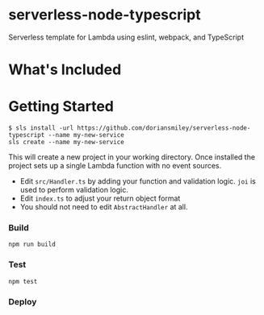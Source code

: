 # serverless-node-typescript
Serverless template for Lambda using eslint, webpack, and TypeScript

# What's Included

# Getting Started
```
$ sls install -url https://github.com/doriansmiley/serverless-node-typescript --name my-new-service
sls create --name my-new-service
````
This will create a new project in your working directory. Once installed the project sets up a single Lambda function with no event sources.
- Edit `src/Handler.ts` by adding your function and validation logic. `joi` is used to perform validation logic.
- Edit `index.ts` to adjust your return object format
- You should not need to edit `AbstractHandler` at all.

### Build
`npm run build`

### Test
`npm test`

### Deploy


